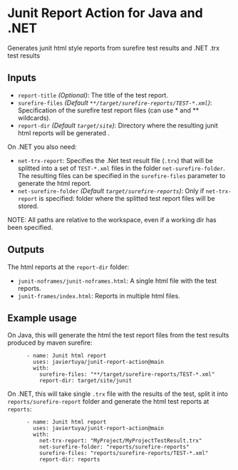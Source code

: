 # Junit Report Action for Java and .NET

Generates junit html style reports from surefire test results and .NET .trx test results

## Inputs

- `report-title` *(Optional)*: The title of the test report.
- `surefire-files` *(Default `**/target/surefire-reports/TEST-*.xml`)*: Specification of the surefire test report files (can use * and  ** wildcards).
- `report-dir` *(Default `target/site`)*: Directory where the resulting junit html reports will be generated .

On .NET you also need:
- `net-trx-report`: Specifies the .Net test result file (`.trx`) that
  will be splitted into a set of `TEST-*.xml` files in the folder `net-surefire-folder`.
  The resulting files can be specified in the `surefire-files` parameter to generate the html report.
- `net-surefire-folder` *(Default `target/surefire-reports`)*: Only if `net-trx-report` is specified: 
  folder where the splitted test report files will be stored.

NOTE: All paths are relative to the workspace, even if a working dir has been specified.

## Outputs

The html reports at the `report-dir` folder:
- `junit-noframes/junit-noframes.html`: A single html file with the test reports.
- `junit-frames/index.html`: Reports in multiple html files.

## Example usage

On Java, this will generate the html the test report files from the test results produced by maven surefire:

```
      - name: Junit html report
        uses: javiertuya/junit-report-action@main
        with:
          surefire-files: "**/target/surefire-reports/TEST-*.xml"
          report-dir: target/site/junit
```

On .NET, this will take single `.trx` file with the results of the test, split it
into `reports/surefire-report` folder and generate the html test reports at `reports`:

```
      - name: Junit html report
        uses: javiertuya/junit-report-action@main
        with:
          net-trx-report: "MyProject/MyProjectTestResult.trx"
          net-surefire-folder: "reports/surefire-reports"
          surefire-files: "reports/surefire-reports/TEST-*.xml"
          report-dir: reports
```
